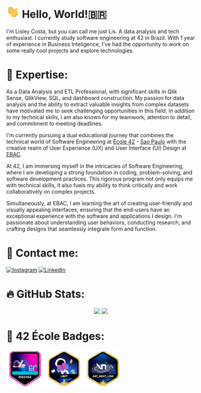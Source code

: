 <h1>
  <a href="#"><img src='https://github.com/solismesmo/solismesmo/blob/main/assets/hello.gif' usemap="" alt='Hi' width="35"/></a>
  Hello, World!🇧🇷
</h1>

I'm Lisley Costa, but you can call me just Lis. A data analysis and tech enthusiast. I currently study software engineering at 42 in Brazil. With 1 year of experience in Business Inteligence, I've had the opportunity to work on some really cool projects and explore technologies.

# 🚀 Expertise:

As a Data Analysis and ETL Professional, with significant skills in Qlik Sense, QlikView, SQL, and dashboard construction. 
My passion for data analysis and the ability to extract valuable insights from complex datasets have motivated me to seek challenging opportunities in this field. 
In addition to my technical skills, I am also known for my teamwork, attention to detail, and commitment to meeting deadlines. 

I'm currently pursuing a dual educational journey that combines the technical world of Software Engineering at [École 42](https://42.fr/) - [Sao Paulo](https://www.42sp.org.br) with the creative realm of User Experience (UX) and User Interface (UI) Design at [EBAC](https://ebaconline.com.br/).

At 42, I am immersing myself in the intricacies of Software Engineering, where I am developing a strong foundation in coding, problem-solving, and software development practices. This rigorous program not only equips me with technical skills, it also fuels my ability to think critically and work collaboratively on complex projects.

Simultaneously, at EBAC, I am learning the art of creating user-friendly and visually appealing interfaces, ensuring that the end-users have an exceptional experience with the software and applications I design. I'm passionate about understanding user behaviors, conducting research, and crafting designs that seamlessly integrate form and function.

# 📩 Contact me:

[![Instagram](https://img.shields.io/badge/Instagram-%23E4405F.svg?logo=Instagram&logoColor=white)](https://instagram.com/solismesmo) [![LinkedIn](https://img.shields.io/badge/LinkedIn-%230077B5.svg?logo=linkedin&logoColor=white)](https://linkedin.com/in/lisleycosta)  

# 🔥 GitHub Stats:

<div align=center>
<img src="https://github-readme-stats-wheat-two-53.vercel.app/api?username=solismesmo&theme=dark&hide_border=true&include_all_commits=false&count_private=false"width="364px"/>     <img src="https://github-readme-streak-stats.herokuapp.com/?user=solismesmo&theme=dark&hide_border=true" width="400px"/>
<div/>

<div align="left"> <div/>
 
# 🏅 42 École Badges:

<a href="https://github.com/solismesmo/42_Piscine"><img src='https://github.com/solismesmo/solismesmo/blob/main/42_badges/piscine.png' usemap="" alt='Hi' width="100"/></a>
<a href="https://github.com/solismesmo/42_Libft"><img src='https://github.com/solismesmo/solismesmo/blob/main/42_badges/libftm.png' usemap="" alt='Hi' width="100"/></a>
<a href="https://github.com/solismesmo/42_GNL"><img src='https://github.com/solismesmo/solismesmo/blob/main/42_badges/get_next_linem.png' usemap="" alt='Hi' width="100"/></a>

